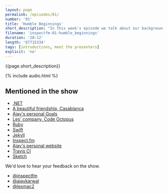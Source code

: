 ```yaml
---
layout: page
permalink: /episodes/01/
number: '01'
title: 'Humble Beginnings'
short_description: "In this week's episode we talk about our backgrounds with details about where we grew up, how we got into the tech industry and some anecdotes along the way."
filename: 'inspectfm-01-humble_beginnings'
duration: '28:12'
length: '67715334'
tags: [introductions, meet the presenters]
explicit: 'no'
---
```


{{page.short_description}}

{% include audio.html %}

## Mentioned in the show

- [.NET](https://www.microsoft.com/net)
- [A beautiful friendship, Casablanca](https://www.youtube.com/watch?v=5kiNJcDG4E0)
- [Ajay's personal Goals](https://github.com/ajaykarwal/personal-goals)
- [Les' company, Code Octopus](https://codeoctopus.co.uk/)
- [Ruby](https://www.ruby-lang.org/en/)
- [Swift](https://developer.apple.com/swift/)
- [Jekyll](https://jekyllrb.com/)
- [Inspect.fm](http://www.inspect.fm)
- [Ajay's personal website](http://www.ajaykarwal.com)
- [Travis CI](https://travis-ci.org/)
- [Sketch](https://www.sketchapp.com/)


We'd love to hear your feedback on the show.

- [@inspectfm](http://twitter.com/inspectfm)
- [@ajaykarwal](http://twitter.com/ajaykarwal)
- [@lesmac2](http://twitter.com/lesmac2)
